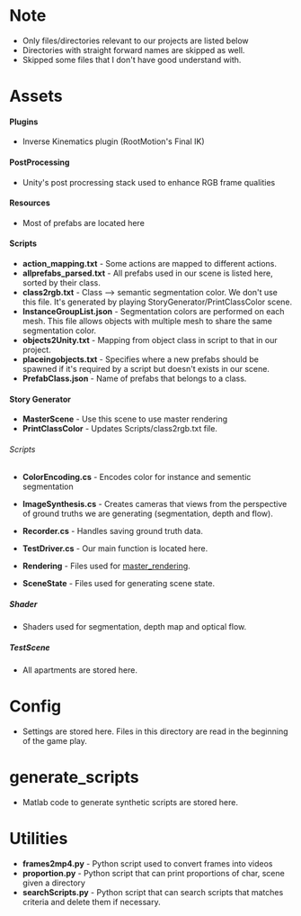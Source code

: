 # Note
* Only files/directories relevant to our projects are listed below
* Directories with straight forward names are skipped as well.
* Skipped some files that I don't have good understand with.

# Assets
#### Plugins
* Inverse Kinematics plugin (RootMotion's Final IK)

#### PostProcessing
* Unity's post procressing stack used to enhance RGB frame qualities

#### Resources
* Most of prefabs are located here

#### Scripts
* __action_mapping.txt__ - Some actions are mapped to different actions.
* __allprefabs_parsed.txt__ - All prefabs used in our scene is listed here, sorted by their class.
* __class2rgb.txt__ - Class --> semantic segmentation color. We don't use this file. It's generated by playing StoryGenerator/PrintClassColor scene.
* __InstanceGroupList.json__ - Segmentation colors are performed on each mesh. This file allows objects with multiple mesh to share the same segmentation color.
* __objects2Unity.txt__ - Mapping from object class in script to that in our project.
* __placeingobjects.txt__ - Specifies where a new prefabs should be spawned if it's required by a script but doesn't exists in our scene.
* __PrefabClass.json__ - Name of prefabs that belongs to a class.

#### Story Generator
* __MasterScene__ - Use this scene to use master rendering
* __PrintClassColor__ - Updates Scripts/class2rgb.txt file.

###### Scripts
* __ColorEncoding.cs__ - Encodes color for instance and sementic segmentation
* __ImageSynthesis.cs__ - Creates cameras that views from the perspective of ground truths we are generating (segmentation, depth and flow). 
* __Recorder.cs__ - Handles saving ground truth data.
* __TestDriver.cs__ - Our main function is located here.

* __Rendering__ - Files used for [master_rendering](master_renderer.md).
* __SceneState__ - Files used for generating scene state.

##### Shader
* Shaders used for segmentation, depth map and optical flow.

##### TestScene
* All apartments are stored here.


# Config
* Settings are stored here. Files in this directory are read in the beginning of the game play.


# generate_scripts
* Matlab code to generate synthetic scripts are stored here.

# Utilities
* __frames2mp4.py__ - Python script used to convert frames into videos
* __proportion.py__ - Python script that can print proportions of char, scene given a directory
* __searchScripts.py__ - Python script that can search scripts that matches criteria and delete them if necessary.
